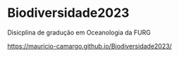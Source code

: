 # Biodiversidade2023

Disicplina de gradução em Oceanologia da FURG

https://mauricio-camargo.github.io/Biodiversidade2023/

